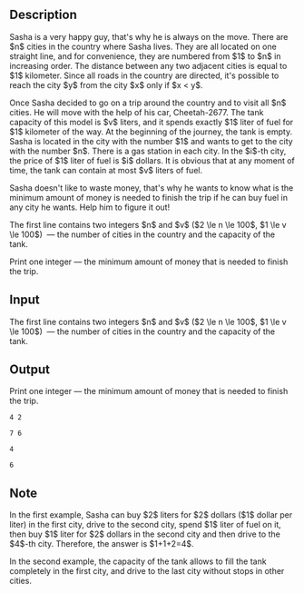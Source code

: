 ## Description

<div><p>Sasha is a very happy guy, that's why he is always on the move. There are $n$ cities in the country where Sasha lives. They are all located on one straight line, and for convenience, they are numbered from $1$ to $n$ in increasing order. The distance between any two adjacent cities is equal to $1$ kilometer. Since all roads in the country are directed, it's possible to reach the city $y$ from the city $x$ only if $x &lt; y$. </p><p>Once Sasha decided to go on a trip around the country and to visit all $n$ cities. He will move with the help of his car, <span class="tex-font-style-it">Cheetah-2677</span>. The tank capacity of this model is $v$ liters, and it spends exactly $1$ liter of fuel for $1$ kilometer of the way. At the beginning of the journey, the tank is empty. Sasha is located in the city with the number $1$ and wants to get to the city with the number $n$. There is a gas station in each city. In the $i$-th city, the price of $1$ liter of fuel is $i$ dollars. It is obvious that at any moment of time, the tank can contain at most $v$ liters of fuel.</p><p>Sasha doesn't like to waste money, that's why he wants to know what is the minimum amount of money is needed to finish the trip if he can buy fuel in any city he wants. Help him to figure it out!</p></div><div class="input-specification"><p>The first line contains two integers $n$ and $v$ ($2 \le n \le 100$, $1 \le v \le 100$) &nbsp;— the number of cities in the country and the capacity of the tank.</p></div><div class="output-specification"><p>Print one integer&nbsp;— the minimum amount of money that is needed to finish the trip.</p></div>

## Input

<p>The first line contains two integers $n$ and $v$ ($2 \le n \le 100$, $1 \le v \le 100$) &nbsp;— the number of cities in the country and the capacity of the tank.</p>

## Output

<p>Print one integer&nbsp;— the minimum amount of money that is needed to finish the trip.</p>





```input1
4 2
```




```input2
7 6
```




```output1
4
```




```output2
6
```



## Note

<p>In the first example, Sasha can buy $2$ liters for $2$ dollars ($1$ dollar per liter) in the first city, drive to the second city, spend $1$ liter of fuel on it, then buy $1$ liter for $2$ dollars in the second city and then drive to the $4$-th city. Therefore, the answer is $1+1+2=4$.</p><p>In the second example, the capacity of the tank allows to fill the tank completely in the first city, and drive to the last city without stops in other cities.</p>
